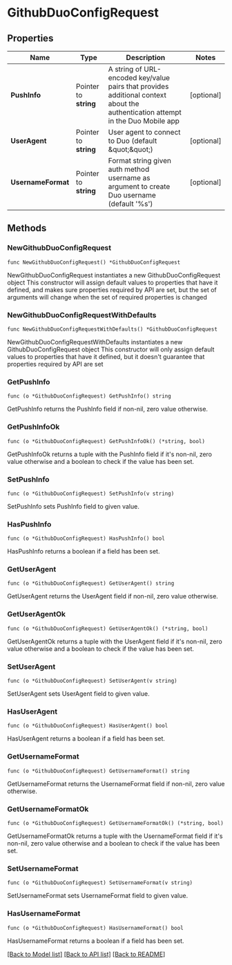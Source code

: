 # GithubDuoConfigRequest

## Properties

Name | Type | Description | Notes
------------ | ------------- | ------------- | -------------
**PushInfo** | Pointer to **string** | A string of URL-encoded key/value pairs that provides additional context about the authentication attempt in the Duo Mobile app | [optional] 
**UserAgent** | Pointer to **string** | User agent to connect to Duo (default \&quot;\&quot;) | [optional] 
**UsernameFormat** | Pointer to **string** | Format string given auth method username as argument to create Duo username (default &#39;%s&#39;) | [optional] 

## Methods

### NewGithubDuoConfigRequest

`func NewGithubDuoConfigRequest() *GithubDuoConfigRequest`

NewGithubDuoConfigRequest instantiates a new GithubDuoConfigRequest object
This constructor will assign default values to properties that have it defined,
and makes sure properties required by API are set, but the set of arguments
will change when the set of required properties is changed

### NewGithubDuoConfigRequestWithDefaults

`func NewGithubDuoConfigRequestWithDefaults() *GithubDuoConfigRequest`

NewGithubDuoConfigRequestWithDefaults instantiates a new GithubDuoConfigRequest object
This constructor will only assign default values to properties that have it defined,
but it doesn't guarantee that properties required by API are set

### GetPushInfo

`func (o *GithubDuoConfigRequest) GetPushInfo() string`

GetPushInfo returns the PushInfo field if non-nil, zero value otherwise.

### GetPushInfoOk

`func (o *GithubDuoConfigRequest) GetPushInfoOk() (*string, bool)`

GetPushInfoOk returns a tuple with the PushInfo field if it's non-nil, zero value otherwise
and a boolean to check if the value has been set.

### SetPushInfo

`func (o *GithubDuoConfigRequest) SetPushInfo(v string)`

SetPushInfo sets PushInfo field to given value.

### HasPushInfo

`func (o *GithubDuoConfigRequest) HasPushInfo() bool`

HasPushInfo returns a boolean if a field has been set.

### GetUserAgent

`func (o *GithubDuoConfigRequest) GetUserAgent() string`

GetUserAgent returns the UserAgent field if non-nil, zero value otherwise.

### GetUserAgentOk

`func (o *GithubDuoConfigRequest) GetUserAgentOk() (*string, bool)`

GetUserAgentOk returns a tuple with the UserAgent field if it's non-nil, zero value otherwise
and a boolean to check if the value has been set.

### SetUserAgent

`func (o *GithubDuoConfigRequest) SetUserAgent(v string)`

SetUserAgent sets UserAgent field to given value.

### HasUserAgent

`func (o *GithubDuoConfigRequest) HasUserAgent() bool`

HasUserAgent returns a boolean if a field has been set.

### GetUsernameFormat

`func (o *GithubDuoConfigRequest) GetUsernameFormat() string`

GetUsernameFormat returns the UsernameFormat field if non-nil, zero value otherwise.

### GetUsernameFormatOk

`func (o *GithubDuoConfigRequest) GetUsernameFormatOk() (*string, bool)`

GetUsernameFormatOk returns a tuple with the UsernameFormat field if it's non-nil, zero value otherwise
and a boolean to check if the value has been set.

### SetUsernameFormat

`func (o *GithubDuoConfigRequest) SetUsernameFormat(v string)`

SetUsernameFormat sets UsernameFormat field to given value.

### HasUsernameFormat

`func (o *GithubDuoConfigRequest) HasUsernameFormat() bool`

HasUsernameFormat returns a boolean if a field has been set.


[[Back to Model list]](../README.md#documentation-for-models) [[Back to API list]](../README.md#documentation-for-api-endpoints) [[Back to README]](../README.md)


